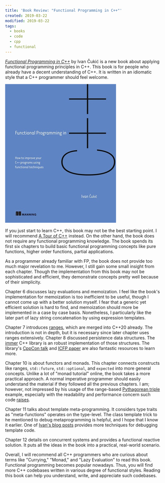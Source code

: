 ```yaml
---
title: 'Book Review: "Functional Programming in C++"'
created: 2019-03-22
modified: 2019-03-22
tags:
  - books
  - code
  - cpp
  - functional
---
```


_[Functional Programming in C++](https://www.manning.com/books/functional-programming-in-c-plus-plus)_ by Ivan Čukić is a new book about applying functional programming principles in C++. This book is for people who already have a decent understanding of C++. It is written in an idiomatic style that a C++ programmer should feel welcome.

<div class="right-image-container">
  <img src="../../../assets/functional_cpp_book_cover.jpg" alt="Functional Programming in C++ Book Cover" />
</div>

If you just start to learn C++, this book may not be the best starting point. I will recommend [A Tour of C++](http://www.stroustrup.com/tour2.html) instead. On the other hand, the book does not require any functional programming knowledge. The book spends its first six chapters to build basic functional programming concepts like pure functions, higher order functions, partial applications.

As a programmer already familiar with FP, the book does not provide too much major revelation to me. However, I still gain some small insight from each chapter. Though the implementation from this book may not be sophisticated and efficient, they demonstrate concepts pretty well because of their simplicity.

Chapter 6 discusses lazy evaluations and memoization. I feel like the book's implementation for memoization is too inefficient to be useful, though I cannot come up with a better solution myself. I fear that a generic yet efficient solution is hard to find, and memoization should more be implemented in a case by case basis. Nonetheless, I particularly like the later part of lazy string concatenation by using expression templates.

Chapter 7 introduces [ranges](https://en.cppreference.com/w/cpp/ranges), which are merged into C++20 already. The introduction is not in depth, but it is necessary since later chapter uses ranges extensively. Chapter 8 discussed persistence data structures. The [immer](https://github.com/arximboldi/immer) C++ library is an robust implementation of those structures. The library's [CppCon talk](https://www.youtube.com/watch?v=sPhpelUfu8Q) and [ICFP paper](https://public.sinusoid.es/misc/immer/immer-icfp17.pdf) are also fantastic resources to learn more.

Chapter 10 is about functors and monads. This chapter connects constructs like ranges, `std::future`, `std::optional`, and `expected` into more general concepts. Unlike a lot of "monad tutorial" online, the book takes a more practical approach. A normal imperative programmer should easily understand the material if they followed all the previous chapters. I am; however, not impressed by his usage of the range-based [Pythagorean triple](https://en.wikipedia.org/wiki/Pythagorean_triple) example, especially with the readability and performance concern such code [raises](https://aras-p.info/blog/2018/12/28/Modern-C-Lamentations/).

Chapter 11 talks about template meta-programming. It considers type traits as "meta-functions" operates on the type-level. The class template trick to he mentioned to debug metaprogramming is helpful, and I hope that I know it earlier. One of [Ivan's blog posts](https://cukic.co/2019/02/19/tmp-testing-and-debugging-templates/) provides more techniques for debugging template code.

Chapter 12 details on concurrent systems and provides a functional reactive solution. It puts all the ideas in the book into a practical, real-world scenario.

Overall, I will recommend all C++ programmers who are curious about terms like "Currying," "Monad," and "Lazy Evaluation" to read this book. Functional programming becomes popular nowadays. Thus, you will find more C++ codebases written in various degree of functional styles. Reading this book can help you understand, write, and appreciate such codebases.
